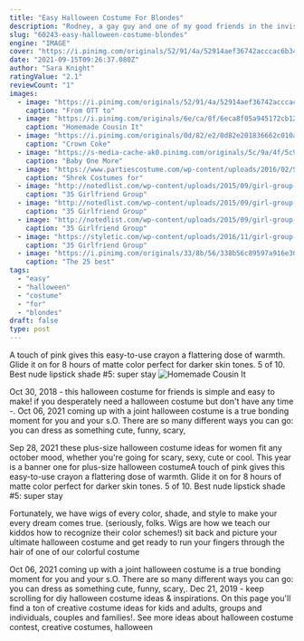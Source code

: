```yaml
---
title: "Easy Halloween Costume For Blondes"
description: "Rodney, a gay guy and one of my good friends in the invisibles was a costume and makeup wizard. He was absolutely giddy about my plan. Another great fortune was that there were two days between the friday school showing of costumes, to sunday night, the actual date of halloween"
slug: "60243-easy-halloween-costume-blondes"
engine: "IMAGE"
cover: "https://i.pinimg.com/originals/52/91/4a/52914aef36742acccac6b34282982fb2.jpg"
date: "2021-09-15T09:26:37.080Z"
author: "Sara Knight"
ratingValue: "2.1"
reviewCount: "1"
images:
  - image: "https://i.pinimg.com/originals/52/91/4a/52914aef36742acccac6b34282982fb2.jpg"
    caption: "From OTT to"
  - image: "https://i.pinimg.com/originals/6e/ca/8f/6eca8f05a945172cb1205ef473893714.jpg"
    caption: "Homemade Cousin It"
  - image: "https://i.pinimg.com/originals/0d/82/e2/0d82e201836662c010a6cdcd4a8856eb.jpg"
    caption: "Crown Coke"
  - image: "https://s-media-cache-ak0.pinimg.com/originals/5c/9a/4f/5c9a4f05fd7a3bc12942e47f04b41c51.jpg"
    caption: "Baby One More"
  - image: "https://www.partiescostume.com/wp-content/uploads/2016/02/Shrek-Costume-Ideas.jpg"
    caption: "Shrek Costumes for"
  - image: "http://notedlist.com/wp-content/uploads/2015/09/girl-group-costume-ideas/14-girl-group-costume-ideas.jpg"
    caption: "35 Girlfriend Group"
  - image: "http://notedlist.com/wp-content/uploads/2015/09/girl-group-costume-ideas/16-girl-group-costume-ideas.jpg"
    caption: "35 Girlfriend Group"
  - image: "http://notedlist.com/wp-content/uploads/2015/09/girl-group-costume-ideas/15-girl-group-costume-ideas.jpg"
    caption: "35 Girlfriend Group"
  - image: "https://styletic.com/wp-content/uploads/2016/11/girl-group-costume-ideas/20-girl-group-costume-ideas.jpg"
    caption: "35 Girlfriend Group"
  - image: "https://i.pinimg.com/originals/33/8b/56/338b56c89597a916e301437fccde43b9.jpg"
    caption: "The 25 best"
tags:
  - "easy"
  - "halloween"
  - "costume"
  - "for"
  - "blondes"
draft: false
type: post
---
```


A touch of pink gives this easy-to-use crayon a flattering dose of warmth. Glide it on for 8 hours of matte color perfect for darker skin tones. 5 of 10. Best nude lipstick shade #5: super stay
![Homemade Cousin It](https://i.pinimg.com/originals/6e/ca/8f/6eca8f05a945172cb1205ef473893714.jpg "Homemade Cousin It")

Oct 30, 2018 - this halloween costume for friends is simple and easy to make! if you desperately need a halloween costume but don&#39;t have any time -. Oct 06, 2021 coming up with a joint halloween costume is a true bonding moment for you and your s.O. There are so many different ways you can go: you can dress as something cute, funny, scary,
<!--inArticleAds-->

<!--galleryOne-->

Sep 28, 2021 these plus-size halloween costume ideas for women fit any october mood, whether you're going for scary, sexy, cute or cool. This year is a banner one for plus-size halloween costumeA touch of pink gives this easy-to-use crayon a flattering dose of warmth. Glide it on for 8 hours of matte color perfect for darker skin tones. 5 of 10. Best nude lipstick shade #5: super stay
<!--inArticleAds-->

<!--galleryTwo-->

Fortunately, we have wigs of every color, shade, and style to make your every dream comes true. (seriously, folks. Wigs are how we teach our kiddos how to recognize their color schemes!) sit back and picture your ultimate halloween costume and get ready to run your fingers through the hair of one of our colorful costume
<!--galleryThree-->

Oct 06, 2021 coming up with a joint halloween costume is a true bonding moment for you and your s.O. There are so many different ways you can go: you can dress as something cute, funny, scary,. Dec 21, 2019 - keep scrolling for diy halloween costume ideas & inspirations. On this page you'll find a ton of creative costume ideas for kids and adults, groups and individuals, couples and families!. See more ideas about halloween costume contest, creative costumes, halloween